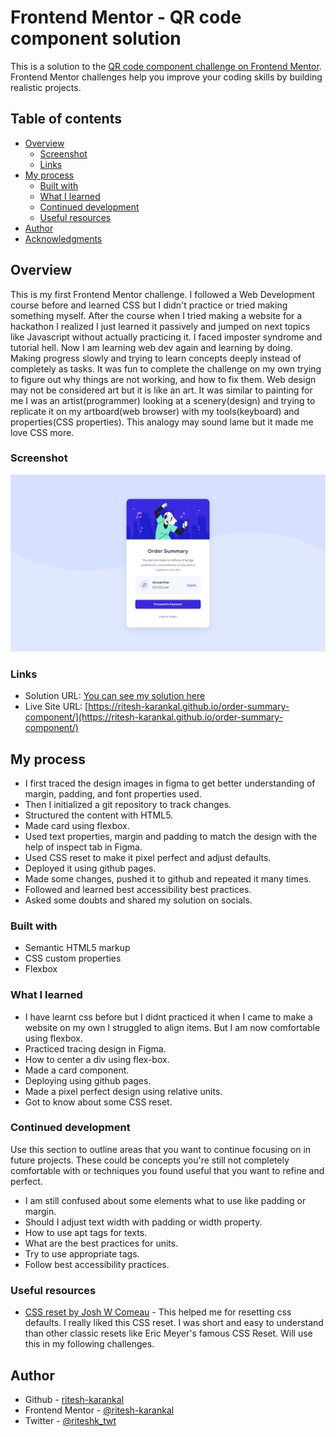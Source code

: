 # Frontend Mentor - QR code component solution

This is a solution to the [QR code component challenge on Frontend Mentor](https://www.frontendmentor.io/challenges/qr-code-component-iux_sIO_H). Frontend Mentor challenges help you improve your coding skills by building realistic projects.

## Table of contents

-   [Overview](#overview)
    -   [Screenshot](#screenshot)
    -   [Links](#links)
-   [My process](#my-process)
    -   [Built with](#built-with)
    -   [What I learned](#what-i-learned)
    -   [Continued development](#continued-development)
    -   [Useful resources](#useful-resources)
-   [Author](#author)
-   [Acknowledgments](#acknowledgments)

## Overview

This is my first Frontend Mentor challenge. I followed a Web Development course before and learned CSS but I didn't practice or tried making something myself. After the course when I tried making a website for a hackathon I realized I just learned it passively and jumped on next topics like Javascript without actually practicing it. I faced imposter syndrome and tutorial hell. Now I am learning web dev again and learning by doing. Making progress slowly and trying to learn concepts deeply instead of completely as tasks. It was fun to complete the challenge on my own trying to figure out why things are not working, and how to fix them. Web design may not be considered art but it is like an art. It was similar to painting for me I was an artist(programmer) looking at a scenery(design) and trying to replicate it on my artboard(web browser) with my tools(keyboard) and properties(CSS properties). This analogy may sound lame but it made me love CSS more.

### Screenshot

![](./screenshot.jpg)

### Links

-   Solution URL: [You can see my solution here](https://your-solution-url.comhttps://www.frontendmentor.io/solutions/qr-code-component-using-css-flexbox-and-html5-rk3LIdsmc)
-   Live Site URL: [https://ritesh-karankal.github.io/order-summary-component/](https://ritesh-karankal.github.io/order-summary-component/)

## My process

-   I first traced the design images in figma to get better understanding of margin, padding, and font properties used.
-   Then I initialized a git repository to track changes.
-   Structured the content with HTML5.
-   Made card using flexbox.
-   Used text properties, margin and padding to match the design with the help of inspect tab in Figma.
-   Used CSS reset to make it pixel perfect and adjust defaults.
-   Deployed it using github pages.
-   Made some changes, pushed it to github and repeated it many times.
-   Followed and learned best accessibility best practices.
-   Asked some doubts and shared my solution on socials.

### Built with

-   Semantic HTML5 markup
-   CSS custom properties
-   Flexbox
<!-- - CSS Grid
-   Mobile-first workflow
-   [React](https://reactjs.org/) - JS library
-   [Next.js](https://nextjs.org/) - React framework
-   [Styled Components](https://styled-components.com/) - For styles -->

### What I learned

-   I have learnt css before but I didnt practiced it when I came to make a website on my own I struggled to align items.
    But I am now comfortable using flexbox.
-   Practiced tracing design in Figma.
-   How to center a div using flex-box.
-   Made a card component.
-   Deploying using github pages.
-   Made a pixel perfect design using relative units.
-   Got to know about some CSS reset.

### Continued development

Use this section to outline areas that you want to continue focusing on in future projects. These could be concepts you're still not completely comfortable with or techniques you found useful that you want to refine and perfect.

- I am still confused about some elements what to use like padding or margin.
- Should I adjust text width with padding or width property.
- How to use apt tags for texts.
- What are the best practices for units.
- Try to use appropriate tags.
- Follow best accessibility practices.

### Useful resources

-   [CSS reset by Josh W Comeau](https://www.joshwcomeau.com/css/custom-css-reset/) - This helped me for resetting css defaults. I really liked this CSS reset. I was short and easy to understand than other classic resets like Eric Meyer's famous CSS Reset. Will use this in my following challenges.

## Author

-   Github - [ritesh-karankal](https://github.com/ritesh-karankal)
-   Frontend Mentor - [@ritesh-karankal](https://www.frontendmentor.io/profile/ritesh-karankal)
-   Twitter - [@riteshk_twt](https://twitter.com/riteshk_twt)
